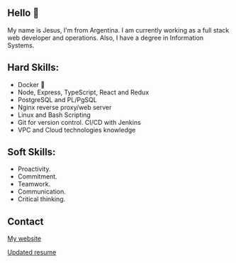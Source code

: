 ## Hello 👋

My name is Jesus, I'm from Argentina. I am currently working as a full stack web developer and operations. Also, I have a degree in Information Systems.

## Hard Skills:
- Docker 🐳
- Node, Express, TypeScript, React and Redux
- PostgreSQL and PL/PgSQL
- Nginx reverse proxy/web server
- Linux and Bash Scripting
- Git for version control. CI/CD with Jenkins
- VPC and Cloud technologies knowledge

## Soft Skills:
- Proactivity.
- Commitment.
- Teamwork.
- Communication.
- Critical thinking.

## Contact

[My website](https://jesusandres.tech/)

[Updated resume](https://bit.ly/jesusandreszini-resume/) 
